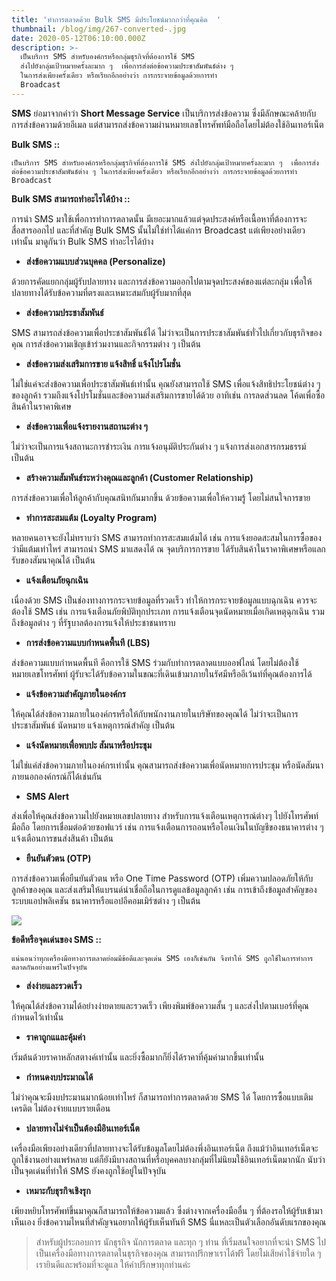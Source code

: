 ```yaml
---
title: 'ทำการตลาดด้วย Bulk SMS มีประโยชน์มากกว่าที่คุณคิด  '
thumbnail: /blog/img/267-converted-.jpg
date: 2020-05-12T06:10:00.000Z
description: >-
  เป็นบริการ SMS สำหรับองค์กรหรือกลุ่มธุรกิจที่ต้องการใช้ SMS
  ส่งไปยังกลุ่มเป้าหมายครั้งละมาก ๆ  เพื่อการส่งต่อข้อความประชาสัมพันธ์ต่าง ๆ
  ในการส่งเพียงครั้งเดียว หรือเรียกอีกอย่างว่า การกระจายข้อมูลด้วยการทำ
  Broadcast
---
```

**SMS** ย่อมาจากคำว่า **Short Message Service** เป็นบริการส่งข้อความ ซึ่งมีลักษณะคล้ายกับการส่งข้อความด้วยอีเมล แต่สามารถส่งข้อความผ่านหมายเลขโทรศัพท์มือถือโดยไม่ต้องใช้อินเทอร์เน็ต

**Bulk SMS ::**

 	เป็นบริการ SMS สำหรับองค์กรหรือกลุ่มธุรกิจที่ต้องการใช้ SMS ส่งไปยังกลุ่มเป้าหมายครั้งละมาก ๆ  เพื่อการส่งต่อข้อความประชาสัมพันธ์ต่าง ๆ ในการส่งเพียงครั้งเดียว หรือเรียกอีกอย่างว่า การกระจายข้อมูลด้วยการทำ Broadcast 

**Bulk SMS สามารถทำอะไรได้บ้าง ::**

การนำ SMS มาใช้เพื่อการทำการตลาดนั้น มีเยอะมากแล้วแต่จุดประสงค์หรือเนื้อหาที่ต้องการจะสื่อสารออกไป และที่สำคัญ Bulk SMS นั้นไม่ใช่ทำได้แค่การ  Broadcast แต่เพียงอย่างเดียวเท่านั้น มาดูกันว่า Bulk SMS ทำอะไรได้บ้าง

* **ส่งข้อความแบบส่วนบุคคล (Personalize)** 

ด้วยการคัดแยกกลุ่มผู้รับปลายทาง และการส่งข้อความออกไปตามจุดประสงค์ของแต่ละกลุ่ม เพื่อให้ปลายทางได้รับข้อความที่ตรงและเหมาะสมกับผู้รับมากที่สุด

* **ส่งข้อความประชาสัมพันธ์** 

SMS สามารถส่งข้อความเพื่อประชาสัมพันธ์ได้ ไม่ว่าจะเป็นการประชาสัมพันธ์ทั่วไปเกี่ยวกับธุรกิจของคุณ การส่งข้อความเชิญเข้าร่วมงานและกิจกรรมต่าง ๆ เป็นต้น

* **ส่งข้อความส่งเสริมการขาย แจ้งสิทธิ์ แจ้งโปรโมชั่น**

ไม่ใช่แค่จะส่งข้อความเพื่อประชาสัมพันธ์เท่านั้น คุณยังสามารถใช้ SMS เพื่อแจ้งสิทธิประโยชน์ต่าง ๆ ของลูกค้า รวมถึงแจ้งโปรโมชั่นและข้อความส่งเสริมการขายได้ด้วย อาทิเช่น การลดส่วนลด โค้ดเพื่อซื้อสินค้าในราคาพิเศษ

* **ส่งข้อความเพื่อแจ้งรายงานสถานะต่าง ๆ** 

ไม่ว่าจะเป็นการแจ้งสถานะการชำระเงิน การแจ้งอนุมัติประกันต่าง ๆ แจ้งการส่งเอกสารกรมธรรม์ เป็นต้น

* **สร้างความสัมพันธ์ระหว่างคุณและลูกค้า (Customer Relationship)**

การส่งข้อความเพื่อให้ลูกค้ากับคุณสนิทกันมากขึ้น ด้วยข้อความเพื่อให้ความรู้ โดยไม่สนใจการขาย

* **ทำการสะสมแต้ม  (Loyalty Program)** 

หลายคนอาจจะยังไม่ทราบว่า SMS สามารถทำการสะสมแต้มได้ เช่น การแจ้งยอดสะสมในการซื้อของว่ามีแต้มเท่าไหร่ สามารถนำ SMS มาแสดงได้ ณ จุดบริการการขาย ได้รับสินค้าในราคาพิเศษหรือแลกรับของสัมนาคุณได้ เป็นต้น 

* **แจ้งเตือนภัยฉุกเฉิน** 

เนื่องด้วย SMS เป็นช่องทางการกระจายข้อมูลที่รวดเร็ว ทำให้การกระจายข้อมูลแบบฉุกเฉิน ควรจะต้องใช้ SMS เช่น การแจ้งเตือนภัยพิบัติทุกประเภท การแจ้งเตือนจุดนัดหมายเมื่อเกิดเหตุฉุกเฉิน รวมถึงข้อมูลต่าง ๆ  ที่รัฐบาลต้องการแจ้งให้ประชาชนทราบ

* **การส่งข้อความแบบกำหนดพื้นที (LBS)**

ส่งข้อความแบบกำหนดพื้นที คือการใช้ SMS ร่วมกับทำการตลาดแบบออฟไลน์ โดยไม่ต้องใช้หมายเลขโทรศัพท์ ผู้รับจะได้รับข้อความในขณะที่เดินเข้ามาภายในรัศมีหรืออีเว้นท์ที่คุณต้องการได้

* **แจ้งข้อความสำคัญภายในองค์กร**

ให้คุณได้ส่งข้อความภายในองค์กรหรือให้กับพนักงานภายในบริษัทของคุณได้ ไม่ว่าจะเป็นการประชาสัมพันธ์ นัดหมาย แจ้งเหตุการณ์สำคัญ เป็นต้น

* **แจ้งนัดหมายเพื่อพบปะ สัมนาหรือประชุม**

ไม่ใช่แค่ส่งข้อความภายในองค์กรเท่านั้น คุณสามารถส่งข้อความเพื่อนัดหมายการประชุม หรือนัดสัมนาภายนอกองค์กรณ์ก็ได้เช่นกัน

* **SMS Alert**

ส่งเพื่อให้คุณส่งข้อความไปยังหมายเลขปลายทาง สำหรับการแจ้งเตือนเหตุการณ์ต่างๆ ไปยังโทรศัพท์มือถือ โดยการเชื่อมต่อด้วยซอฟแวร์ เช่น การแจ้งเตือนการถอนหรือโอนเงินในบัญชีของธนาคารต่าง ๆ แจ้งเตือนการขนส่งสินค้า เป็นต้น

* **ยืนยันตัวตน (OTP)**

การส่งข้อความเพื่อยืนยันตัวตน หรือ One Time Password (OTP)  เพิ่มความปลอดภัยให้กับลูกค้าของคุณ และส่งเสริมให้แบรนด์น่าเชื่อถือในการดูแลข้อมูลลูกค้า เช่น การเข้าถึงข้อมูลสำคัญของระบบแอปพลิเคชัน ธนาคารหรือแอปอีคอมเมิร์ซต่าง ๆ เป็นต้น

![](/blog/img/new-message-concept-illustration_114360-636.jpg)

**ข้อดีหรือจุดเด่นของ SMS ::**

```
แน่นอนว่าทุกเครื่องมือทางการตลาดย่อมมีข้อดีและจุดเด่น SMS เองก็เช่นกัน จึงทำให้ SMS ถูกใช้ในการทำการตลาดกันอย่างแพร่ในปัจจุบัน
```

* **ส่งง่ายและรวดเร็ว**

ให้คุณได้ส่งข้อความได้อย่างง่ายดายและรวดเร็ว เพียงพิมพ์ข้อความสั้น ๆ และส่งไปตามเบอร์ที่คุณกำหนดไว้เท่านั้น

* **ราคาถูกแและคุ้มค่า**

เริ่มต้นด้วยราคาหลักสตางค์เท่านั้น และยิ่งซื้อมากก็ยิ่งได้ราคาที่คุ้มค่ามากขึ้นเท่านั้น

* **กำหนดงบประมาณได้**

ไม่ว่าคุณจะมีงบประมานมากน้อยเท่าไหร่ ก็สามารถทำการตลาดด้วย SMS ได้ โดยการซื้อแบบเติมเครดิต ไม่ต้องจ่ายแบบรายเดือน

* **ปลายทางไม่จำเป็นต้องมีอินเทอร์เน็ต** 

เครื่องมือเพียงอย่างเดียวที่ปลายทางจะได้รับข้อมูลโดยไม่ต้องพึ่งอินเทอร์เน็ต ถึงแม้ว่าอินเทอร์เน็ตจะถูกใช้งานอย่างแพร่หลาย แต่ก็ยังมีบางสถานที่หรือบุคคลบางกลุ่มที่ไม่นิยมใช้อินเทอร์เน็ตมากนัก นับว่าเป็นจุดเด่นที่ทำให้ SMS ยังคงถูกใช้อยู่ในปัจจุบัน

* **เหมาะกับธุรกิจเชิงรุก**

เพียงหยิบโทรศัพท์ขึ้นมาคุณก็สามารถให้ข้อความแล้ว ซึ่งต่างจากเครื่องมืออื่น ๆ ที่ต้องรอให้ผู้รับเข้ามาเห็นเอง ยิ่งข้อความไหนที่สำคัญจนอยากให้ผู้รับเห็นทันที SMS นี่แหละเป็นตัวเลือกอันดับแรกของคุณ

> สำหรับผู้ประกอบการ นักธุรกิจ นักการตลาด และทุก ๆ ท่าน ที่เริ่มสนใจอยากที่จะนำ SMS ไปเป็นเครื่องมือทางการตลาดในธุรกิจของคุณ สามารถปรึกษาเราได้ฟรี โดยไม่เสียค่าใช้จ่ายใด ๆ เรายินดีและพร้อมที่จะดูแล ให้คำปรึกษาทุกท่านค่ะ
